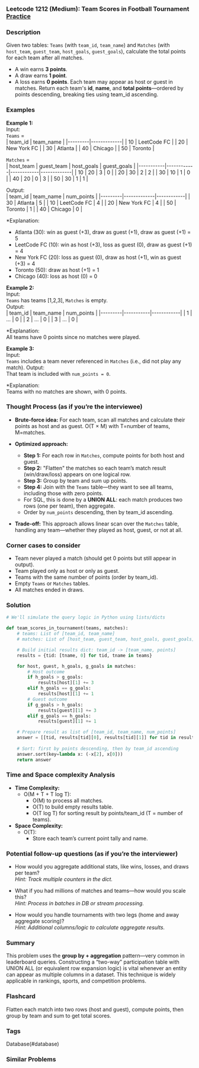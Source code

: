 ### Leetcode 1212 (Medium): Team Scores in Football Tournament [Practice](https://leetcode.com/problems/team-scores-in-football-tournament)

### Description  
Given two tables: `Teams` (with `team_id`, `team_name`) and `Matches` (with `host_team`, `guest_team`, `host_goals`, `guest_goals`), calculate the total points for each team after all matches.  
- A win earns **3 points**.
- A draw earns **1 point**.
- A loss earns **0 points**.
Each team may appear as host or guest in matches. Return each team's **id**, **name**, and **total points**—ordered by points descending, breaking ties using team_id ascending.

### Examples  

**Example 1:**  
Input:  
`Teams` =  
| team_id | team_name    |
|---------|-------------|
| 10      | LeetCode FC |
| 20      | New York FC |
| 30      | Atlanta     |
| 40      | Chicago     |
| 50      | Toronto     |

`Matches` =  
| host_team | guest_team | host_goals | guest_goals |
|-----------|------------|------------|-------------|
| 10        | 20         | 3          | 0           |
| 20        | 30         | 2          | 2           |
| 30        | 10         | 1          | 0           |
| 40        | 20         | 0          | 3           |
| 50        | 30         | 1          | 1           |

Output:  
| team_id | team_name    | num_points |
|---------|-------------|------------|
| 30      | Atlanta     | 5          |
| 10      | LeetCode FC | 4          |
| 20      | New York FC | 4          |
| 50      | Toronto     | 1          |
| 40      | Chicago     | 0          |

*Explanation:  
- Atlanta (30): win as guest (+3), draw as guest (+1), draw as guest (+1) = 5  
- LeetCode FC (10): win as host (+3), loss as guest (0), draw as guest (+1) = 4  
- New York FC (20): loss as guest (0), draw as host (+1), win as guest (+3) = 4  
- Toronto (50): draw as host (+1) = 1  
- Chicago (40): loss as host (0) = 0

**Example 2:**  
Input:  
`Teams` has teams [1,2,3], `Matches` is empty.  
Output:  
| team_id | team_name | num_points |
|---------|-----------|------------|
| 1       | ...       | 0          |
| 2       | ...       | 0          |
| 3       | ...       | 0          |

*Explanation:  
All teams have 0 points since no matches were played.

**Example 3:**  
Input:  
`Teams` includes a team never referenced in `Matches` (i.e., did not play any match).
Output:  
That team is included with `num_points = 0`.

*Explanation:  
Teams with no matches are shown, with 0 points.

### Thought Process (as if you’re the interviewee)  
- **Brute-force idea:** For each team, scan all matches and calculate their points as host and as guest. O(T × M) with T=number of teams, M=matches.  
- **Optimized approach:**  
  - **Step 1:** For each row in `Matches`, compute points for both host and guest.  
  - **Step 2:** "Flatten" the matches so each team’s match result (win/draw/loss) appears on one logical row.  
  - **Step 3:** Group by team and sum up points.  
  - **Step 4:** Join with the `Teams` table—they want to see all teams, including those with zero points.
  - For SQL, this is done by a **UNION ALL**: each match produces two rows (one per team), then aggregate.  
  - Order by `num_points` descending, then by team_id ascending.

- **Trade-off:** This approach allows linear scan over the `Matches` table, handling any team—whether they played as host, guest, or not at all.

### Corner cases to consider  
- Team never played a match (should get 0 points but still appear in output).
- Team played only as host or only as guest.
- Teams with the same number of points (order by team_id).
- Empty `Teams` or `Matches` tables.
- All matches ended in draws.

### Solution

```python
# We'll simulate the query logic in Python using lists/dicts

def team_scores_in_tournament(teams, matches):
    # teams: List of [team_id, team_name]
    # matches: List of [host_team, guest_team, host_goals, guest_goals]

    # Build initial results dict: team_id -> [team_name, points]
    results = {tid: [tname, 0] for tid, tname in teams}

    for host, guest, h_goals, g_goals in matches:
        # Host outcome
        if h_goals > g_goals:
            results[host][1] += 3
        elif h_goals == g_goals:
            results[host][1] += 1
        # Guest outcome
        if g_goals > h_goals:
            results[guest][1] += 3
        elif g_goals == h_goals:
            results[guest][1] += 1

    # Prepare result as list of [team_id, team_name, num_points]
    answer = [[tid, results[tid][0], results[tid][1]] for tid in results]
    
    # Sort: first by points descending, then by team_id ascending
    answer.sort(key=lambda x: (-x[2], x[0]))
    return answer
```

### Time and Space complexity Analysis  

- **Time Complexity:**  
  - O(M + T + T log T):  
    - O(M) to process all matches.
    - O(T) to build empty results table.
    - O(T log T) for sorting result by points/team_id (T = number of teams).
- **Space Complexity:**  
  - O(T):  
    - Store each team’s current point tally and name.

### Potential follow-up questions (as if you’re the interviewer)  

- How would you aggregate additional stats, like wins, losses, and draws per team?  
  *Hint: Track multiple counters in the dict.*

- What if you had millions of matches and teams—how would you scale this?  
  *Hint: Process in batches in DB or stream processing.*

- How would you handle tournaments with two legs (home and away aggregate scoring)?  
  *Hint: Additional columns/logic to calculate aggregate results.*

### Summary
This problem uses the **group by + aggregation** pattern—very common in leaderboard queries. Constructing a “two-way” participation table with UNION ALL (or equivalent row expansion logic) is vital whenever an entity can appear as multiple columns in a dataset. This technique is widely applicable in rankings, sports, and competition problems.


### Flashcard
Flatten each match into two rows (host and guest), compute points, then group by team and sum to get total scores.

### Tags
Database(#database)

### Similar Problems
